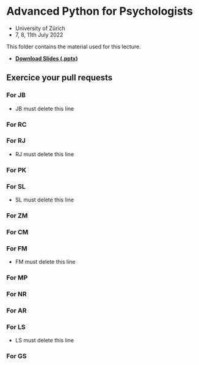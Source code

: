 # Advanced Python for Psychologists

- University of Zürich
- 7, 8, 11th July 2022

This folder contains the material used for this lecture.

- [**Download Slides (.pptx)**](https://github.com/DominiqueMakowski/teaching/raw/master/Python/2022_Zurich/AdvancedPython_2022.pptx)

## Exercice your pull requests

### For JB

- JB must delete this line

### For RC



### For RJ

- RJ must delete this line

### For PK



### For SL

- SL must delete this line

### For ZM


### For CM

### For FM

- FM must delete this line

### For MP

### For NR

### For AR



### For LS

- LS must delete this line

### For GS
